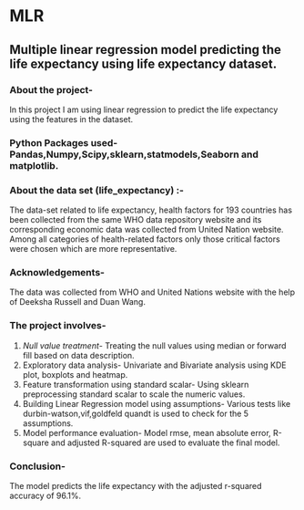 # MLR
## Multiple linear regression model predicting the life expectancy using life expectancy dataset.

### About the project-
   In this project I am using linear regression to predict the life expectancy using the features in the dataset. 

### Python Packages used- Pandas,Numpy,Scipy,sklearn,statmodels,Seaborn and matplotlib.
      
### About the data set (life_expectancy) :-
   The data-set related to life expectancy, health factors for 193 countries has been collected from the same WHO data repository website and its corresponding economic data was collected from United Nation website. Among all categories of health-related factors only those critical factors were chosen which are more representative.

### Acknowledgements-
The data was collected from WHO and United Nations website with the help of Deeksha Russell and Duan Wang.

### The project involves-
1) *Null value treatment*-
  Treating the null values using median or forward fill based on data description.
2) Exploratory data analysis-
  Univariate and Bivariate analysis using KDE plot, boxplots and heatmap.
3) Feature transformation using standard scalar-
  Using sklearn preprocessing standard scalar to scale the numeric values.
4) Building Linear Regression model using assumptions-
  Various tests like durbin-watson,vif,goldfeld quandt is used to check for the 5 assumptions.
5) Model performance evaluation-
  Model rmse, mean absolute error, R-square and adjusted R-squared are used to evaluate the final model.
  
### Conclusion- 
   The model predicts the life expectancy with the adjusted r-squared accuracy of 96.1%.
